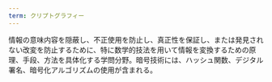 ```yaml
---
term: クリプトグラフィー
---
```

情報の意味内容を隠蔽し、不正使用を防止し、真正性を保証し、または発見されない改変を防止するために、特に数学的技法を用いて情報を変換するための原理、手段、方法を具体化する学問分野。暗号技術には、ハッシュ関数、デジタル署名、暗号化アルゴリズムの使用が含まれる。